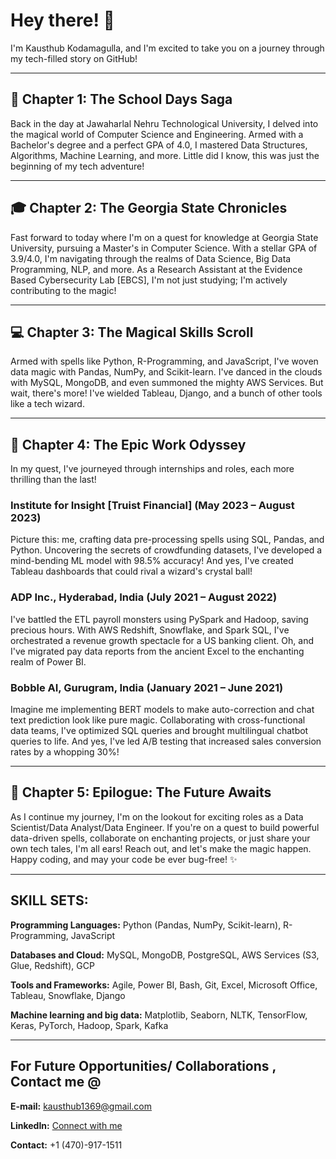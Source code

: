 # Hey there! 👋

I'm Kausthub Kodamagulla, and I'm excited to take you on a journey through my tech-filled story on GitHub!

---

## 🚀 Chapter 1: The School Days Saga
Back in the day at Jawaharlal Nehru Technological University, I delved into the magical world of Computer Science and Engineering. Armed with a Bachelor's degree and a perfect GPA of 4.0, I mastered Data Structures, Algorithms, Machine Learning, and more. Little did I know, this was just the beginning of my tech adventure!

---

## 🎓 Chapter 2: The Georgia State Chronicles
Fast forward to today where I'm on a quest for knowledge at Georgia State University, pursuing a Master's in Computer Science. With a stellar GPA of 3.9/4.0, I'm navigating through the realms of Data Science, Big Data Programming, NLP, and more. As a Research Assistant at the Evidence Based Cybersecurity Lab [EBCS], I'm not just studying; I'm actively contributing to the magic!

---

## 💻 Chapter 3: The Magical Skills Scroll
Armed with spells like Python, R-Programming, and JavaScript, I've woven data magic with Pandas, NumPy, and Scikit-learn. I've danced in the clouds with MySQL, MongoDB, and even summoned the mighty AWS Services. But wait, there's more! I've wielded Tableau, Django, and a bunch of other tools like a tech wizard.

---

## 🌟 Chapter 4: The Epic Work Odyssey
In my quest, I've journeyed through internships and roles, each more thrilling than the last!

### Institute for Insight [Truist Financial] (May 2023 – August 2023)
Picture this: me, crafting data pre-processing spells using SQL, Pandas, and Python. Uncovering the secrets of crowdfunding datasets, I've developed a mind-bending ML model with 98.5% accuracy! And yes, I've created Tableau dashboards that could rival a wizard's crystal ball!

### ADP Inc., Hyderabad, India (July 2021 – August 2022)
I've battled the ETL payroll monsters using PySpark and Hadoop, saving precious hours. With AWS Redshift, Snowflake, and Spark SQL, I've orchestrated a revenue growth spectacle for a US banking client. Oh, and I've migrated pay data reports from the ancient Excel to the enchanting realm of Power BI.

### Bobble AI, Gurugram, India (January 2021 – June 2021)
Imagine me implementing BERT models to make auto-correction and chat text prediction look like pure magic. Collaborating with cross-functional data teams, I've optimized SQL queries and brought multilingual chatbot queries to life. And yes, I've led A/B testing that increased sales conversion rates by a whopping 30%!

---

## 🚀 Chapter 5: Epilogue: The Future Awaits
As I continue my journey, I'm on the lookout for exciting roles as a Data Scientist/Data Analyst/Data Engineer. If you're on a quest to build powerful data-driven spells, collaborate on enchanting projects, or just share your own tech tales, I'm all ears! Reach out, and let's make the magic happen. Happy coding, and may your code be ever bug-free! ✨

---

## SKILL SETS:

**Programming Languages:** Python (Pandas, NumPy, Scikit-learn), R-Programming, JavaScript

**Databases and Cloud:** MySQL, MongoDB, PostgreSQL, AWS Services (S3, Glue, Redshift), GCP

**Tools and Frameworks:** Agile, Power BI, Bash, Git, Excel, Microsoft Office, Tableau, Snowflake, Django

**Machine learning and big data:** Matplotlib, Seaborn, NLTK, TensorFlow, Keras, PyTorch, Hadoop, Spark, Kafka

---

## For Future Opportunities/ Collaborations , Contact me @

**E-mail:** kausthub1369@gmail.com

**LinkedIn:** [Connect with me](https://www.linkedin.com/in/kausthub-k/)

**Contact:** +1 (470)-917-1511

